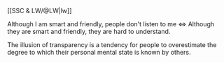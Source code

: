 [[SSC & LW/@LW|lw]]

Although I am smart and friendly, people don't listen to me 
<=> 
Although they are smart and friendly, they are hard to understand.


The illusion of transparency is a tendency for people to overestimate the degree to which their personal mental state is known by others. 

